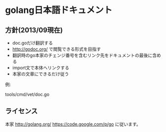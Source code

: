 # golang日本語ドキュメント

## 方針(2013/09現在)

* doc.goだけ翻訳する
* http://godoc.org/ で閲覧できる形式を目指す
* 翻訳時のgo本家のチェンジ番号を含むリンク先をドキュメントの最後に含める 
* import文で本体へリンクする
* 本家の文章にできるだけ従う

例:

tools/cmd/vet/doc.go

## ライセンス

本家 http://golang.org/ https://code.google.com/p/go に従います。
